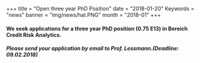 +++
title = "Open three year PhD Position"
date = "2018-01-20"
Keywords = "news"
banner = "img/news/hat.PNG"
month = "2018-01"
+++
<!--more-->


#### We seek applications for a three year PhD position (0.75 E13) in Bereich Credit Risk Analytics.

##### Please send your application by email to Prof. Lessmann.(Deadline: 09.02.2018)
